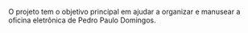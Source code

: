 O projeto tem o objetivo principal em ajudar a organizar e manusear a oficina eletrônica de Pedro Paulo Domingos.
